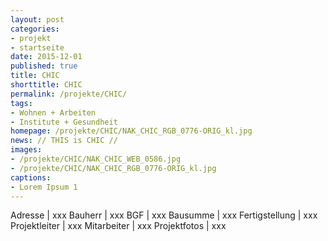 ```yaml
---
layout: post
categories:
- projekt
- startseite
date: 2015-12-01
published: true
title: CHIC
shorttitle: CHIC
permalink: /projekte/CHIC/
tags: 
- Wohnen + Arbeiten
- Institute + Gesundheit
homepage: /projekte/CHIC/NAK_CHIC_RGB_0776-ORIG_kl.jpg
news: // THIS is CHIC //
images:
- /projekte/CHIC/NAK_CHIC_WEB_0586.jpg
- /projekte/CHIC/NAK_CHIC_RGB_0776-ORIG_kl.jpg
captions:
- Lorem Ipsum 1
---
```

Adresse			|	xxx
Bauherr			|	xxx
BGF				|	xxx
Bausumme		|	xxx
Fertigstellung	|	xxx
Projektleiter	|	xxx
Mitarbeiter		|	xxx
Projektfotos	|	xxx
